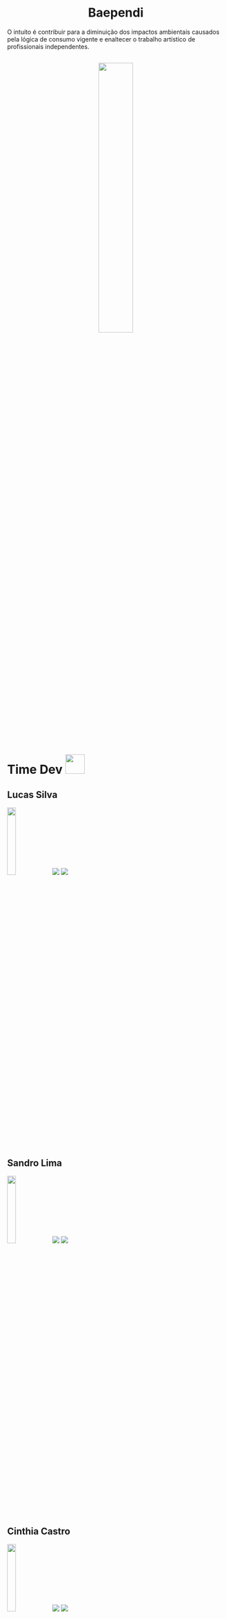 ## <h1 align="center"> Baependi </h1>


O intuito é contribuir para a diminuição dos impactos ambientais causados pela lógica de consumo vigente e enaltecer o trabalho artístico de profissionais independentes.

##

 <p align="center">
<img src="https://i.imgur.com/5zSQ9Kw.png" style="width: 40%;">
</p>

# Time Dev <img src="https://i.imgur.com/gOysSKk.png" width="45"> 
  
 
  ## Lucas Silva

  <img Lucas src="https://i.imgur.com/I68k8JP.jpeg"  width="20%"> 
  <a href="https://www.linkedin.com/in/lucas-silva-312454207/" target="_blank"><img src="https://img.shields.io/badge/-LinkedIn-%230077B5?style=for-the-badge&logo=linkedin&logoColor=white" target="_blank"></a> <a href="https://github.com/MrLucc" target="_blank"><img src="https://img.shields.io/badge/GitHub-100000?style=for-the-badge&logo=github&logoColor=white" target="_blank"></a>
  
 ## Sandro Lima

  <img Sandro src="https://i.imgur.com/KgBlFAb.jpg" width="20%">
  <a href="https://www.linkedin.com/in/sandrosilvalima/" target="_blank"><img src="https://img.shields.io/badge/-LinkedIn-%230077B5?style=for-the-badge&logo=linkedin&logoColor=white" target="_blank"></a> <a href="https://github.com/sandrosilvalima" target="_blank"><img src="https://img.shields.io/badge/GitHub-100000?style=for-the-badge&logo=github&logoColor=white" target="_blank"></a>
  
  ## Cinthia Castro

  <img Cinthia src="https://i.imgur.com/aHz85b5.jpg" width="20%">
  <a href="https://www.linkedin.com/in/cinthia-castro-165100160/" target="_blank"><img src="https://img.shields.io/badge/-LinkedIn-%230077B5?style=for-the-badge&logo=linkedin&logoColor=white" target="_blank"></a> <a href="https://github.com/CinthiaCastr01" target="_blank"><img src="https://img.shields.io/badge/GitHub-100000?style=for-the-badge&logo=github&logoColor=white" target="_blank"></a>
  
  ## Cristiano Silva

  
  <img Cristiano src="https://i.imgur.com/a4cyLtk.jpeg" width="20%">
  <a href="https://www.linkedin.com/in/cristiano-da-silva-soares-495a3a217/" target="_blank"><img src="https://img.shields.io/badge/-LinkedIn-%230077B5?style=for-the-badge&logo=linkedin&logoColor=white" target="_blank"></a> <a href="https://github.com/Cristiano-Silva-Soares" target="_blank"><img src="https://img.shields.io/badge/GitHub-100000?style=for-the-badge&logo=github&logoColor=white" target="_blank"></a>
  
   ## Deborah Leite

  
  <img Deborah src="https://i.imgur.com/tonvwzN.jpg" width="20%">
  <a href="https://www.linkedin.com/in/deborah-leite-40b922217/" target="_blank"><img src="https://img.shields.io/badge/-LinkedIn-%230077B5?style=for-the-badge&logo=linkedin&logoColor=white" target="_blank"></a> <a href="https://github.com/debelha" target="_blank"><img src="https://img.shields.io/badge/GitHub-100000?style=for-the-badge&logo=github&logoColor=white" target="_blank"></a>
  
  ## Julio Pimont 
  
  <img Julio src="https://i.imgur.com/WDJPrYQ.jpeg" width="20%">
  <a href="https://www.linkedin.com/in/julio-pimont-bb9639182/" target="_blank"><img src="https://img.shields.io/badge/-LinkedIn-%230077B5?style=for-the-badge&logo=linkedin&logoColor=white" target="_blank"></a> <a href="https://github.com/SirMontoia" target="_blank"><img src="https://img.shields.io/badge/GitHub-100000?style=for-the-badge&logo=github&logoColor=white" target="_blank"></a>
  
  ## Jonathan Bonfim
  
  <img Jhonathan src="https://i.imgur.com/VlHKWi8.jpeg" width="20%">
  <a href="https://www.linkedin.com/in/jonathan-bonfim-4a9466178/" target="_blank"><img src="https://img.shields.io/badge/-LinkedIn-%230077B5?style=for-the-badge&logo=linkedin&logoColor=white" target="_blank"></a> <a href="https://github.com/jonathantlb" target="_blank"><img src="https://img.shields.io/badge/GitHub-100000?style=for-the-badge&logo=github&logoColor=white" target="_blank"></a>


  ## Cruella Mascote 
  <img Cruela src="https://i.imgur.com/OklyUwf.jpg" width="20%">
  
  
  # Tecnologias Usadas no Projeto 💻
  
  ##
  
 <div style = "display: inline_block"> <br>

  <img src="https://img.shields.io/badge/MySQL-00000F?style=for-the-badge&logo=mysql&logoColor=white">
  <img src="https://img.shields.io/badge/Java-purple?style=for-the-badge&logo=java&logoColor=white"> 
  <img src="https://img.shields.io/badge/HTML5-orange?style=for-the-badge&logo=html5&logoColor=white">  
  <img src="https://img.shields.io/badge/CSS3-blue?style=for-the-badge&logo=css3&logoColor=white"> 
  <img src="https://img.shields.io/badge/Heroku-430098?style=for-the-badge&logo=heroku&logoColor=white">
  <img src="https://img.shields.io/badge/Bootstrap-563D7C?style=for-the-badge&logo=bootstrap&logoColor=white">
  <img src="https://img.shields.io/badge/JavaScript-323330?style=for-the-badge&logo=javascript&logoColor=F7DF1E">
  <img src="https://img.shields.io/badge/Angular-DD0031?style=for-the-badge&logo=angular&logoColor=white"> 
  <img src="https://img.shields.io/badge/Swagger-85EA2D?style=for-the-badge&logo=Swagger&logoColor=white">
   <img src="https://img.shields.io/badge/Git-F05032?style=for-the-badge&logo=git&logoColor=white">
	<img src="https://img.shields.io/badge/GitHub-100000?style=for-the-badge&logo=github&logoColor=white">
  <img src="https://img.shields.io/badge/Stack_Overflow-FE7A16?style=for-the-badge&logo=stack-overflow&logoColor=white">
  <img src="https://img.shields.io/badge/Spring-6DB33F?style=for-the-badge&logo=spring&logoColor=white">
  <img src="https://aleen42.github.io/badges/src/stackoverflow.svg">
  
  ##
  
 
